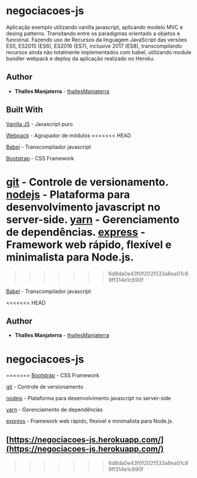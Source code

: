 # negociacoes-js

Aplicação exemplo utilizando vanilla javascript, aplicando modelo MVC
e desing patterns. Transitando entre os paradigmas orientado a objetos e funcional. Fazendo uso de Recursos da linguagem
JavaScript das versões ES5, ES2015 (ES6), ES2016 (ES7), inclusive
2017 (ES8), transcompilando recursos ainda não totalmente implementados com babel, utilizando module bundler webpack e deploy da aplicação realizado no Heroku.

## Author
* **Thalles Manjaterra** - [thallesManjaterra](https://github.com/thallesManjaterra)

## Built With
[Vanilla JS](http://vanilla-js.com/) - Javascript puro

[Webpack](https://webpack.github.io/) - Agrupador de módulos
<<<<<<< HEAD

[Babel](https://babeljs.io/) - Transcompilador javascript

[Bootstrap](http://getbootstrap.com/) - CSS Framework

[git](https://git-scm.com/) - Controle de versionamento.
[nodejs](https://nodejs.org/en/) -
Plataforma para desenvolvimento javascript no server-side.
[yarn](https://yarnpkg.com/pt-BR/) -
Gerenciamento de dependências.
[express](http://expressjs.com/pt-br/) -
Framework web rápido, flexível e minimalista para Node.js.
=======
>>>>>>> 6d8da0e43f0f202f533a8ea01c89ff314e1c690f

[Babel](https://babeljs.io/) - Transcompilador javascript

<<<<<<< HEAD
## Author
* **Thalles Manjaterra** - [thallesManjaterra](https://github.com/thallesManjaterra)
# negociacoes-js
=======
[Bootstrap](http://getbootstrap.com/) - CSS Framework

[git](https://git-scm.com/) - Controle de versionamento

[nodejs](https://nodejs.org/en/) - Plataforma para desenvolvimento javascript no server-side

[yarn](https://yarnpkg.com/pt-BR/) - Gerenciamento de dependências

[express](http://expressjs.com/pt-br/) - Framework web rápido, flexível e minimalista para Node.js.

## [https://negociacoes-js.herokuapp.com/](https://negociacoes-js.herokuapp.com/)

>>>>>>> 6d8da0e43f0f202f533a8ea01c89ff314e1c690f

